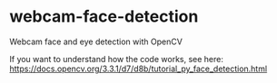 # webcam-face-detection
Webcam face and eye detection with OpenCV

If you want to understand how the code works, see here: 
https://docs.opencv.org/3.3.1/d7/d8b/tutorial_py_face_detection.html
